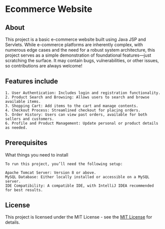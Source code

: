 # Ecommerce Website 

## About

This project is a basic e-commerce website built using Java JSP and Servlets. 
While e-commerce platforms are inherently complex, with numerous edge cases and the need for a robust system architecture, 
this project serves as a simple demonstration of foundational features—just scratching the surface. 
It may contain bugs, vulnerabilities, or other issues, so contributions are always welcome!

## Features include

```
1. User Authentication: Includes login and registration functionality.
2. Product Search and Browsing: Allows users to search and browse available items.
3. Shopping Cart: Add items to the cart and manage contents.
4. Checkout Process: Streamlined checkout for placing orders.
5. Order History: Users can view past orders, available for both sellers and customers.
6. Profile and Product Management: Update personal or product details as needed.
```

## Prerequisites

What things you need to install

```
To run this project, you’ll need the following setup:

Apache Tomcat Server: Version 8 or above.
MySQL Database: Either locally installed or accessible on a MySQL server.
IDE Compatibility: A compatible IDE, with IntelliJ IDEA recommended for best results.
```

## License

This project is licensed under the MIT License - see
the [MIT License](./LICENSE) for details.
